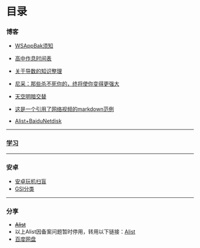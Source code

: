 # 目录

### 博客

- [WSAppBak须知](blogs/pages/WSAppBak须知.html)

- [高中作息时间表](blogs/pages/高中作息时间表.html)

- [关于导数的知识整理](blogs/pages/关于导数的知识整理.html)

- [尼采：那些杀不死你的，终将使你变得更强大](blogs/pages/尼采：那些杀不死你的，终将使你变得更强大.html)

- [天空明暗交替](blogs/pages/天空明暗交替.html)

- [这是一个引用了网络视频的markdown范例](blogs/pages/这是一个引用了网络视频的markdown范例.html)

- [Alist+BaiduNetdisk](blogs/pages/Alist+BaiduNetdisk.html)

------

### [学习](./study/list)

------

### 安卓

- [安卓玩机扫盲](blogs/pages/android/安卓玩机扫盲.html)
- [GSI分类](blogs/pages/android/GSI分类.html)

------

### 分享

- ~~[Alist](cloud.html)~~
- 以上Alist因备案问题暂时停用，转用以下链接：[Alist](cloud-temp.html)
- [百度网盘](https://pan.baidu.com/s/17ampTbUfmDwpt72gruV8eQ?pwd=yf07)